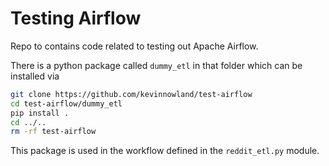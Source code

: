# Testing Airflow

Repo to contains code related to testing out Apache Airflow.

There is a python package called `dummy_etl` in that folder
which can be installed via
```bash
git clone https://github.com/kevinnowland/test-airflow
cd test-airflow/dummy_etl
pip install .
cd ../..
rm -rf test-airflow
```

This package is used in the workflow defined in the `reddit_etl.py` module.
